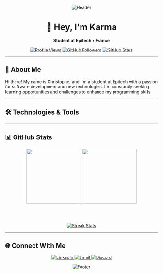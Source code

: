 <div align="center">
  
![Header](https://capsule-render.vercel.app/api?type=waving&height=300&color=gradient&customColorList=20&text=Karma&section=header)
  
# 👋 Hey, I'm **Karma**
**Student at Epitech • France**

[![Profile Views](https://komarev.com/ghpvc/?username=ItsKarmaOff&color=blueviolet&style=flat-square)](https://github.com/ItsKarmaOff)
[![GitHub Followers](https://img.shields.io/github/followers/ItsKarmaOff?label=Followers&style=flat-square&color=orange)](https://github.com/ItsKarmaOff?tab=followers)
[![GitHub Stars](https://img.shields.io/github/stars/ItsKarmaOff?label=Stars&style=flat-square&color=yellow)](https://github.com/ItsKarmaOff?tab=repositories)

</div>

---

## 🚀 About Me

Hi there! My name is Christophe, and I'm a student at Epitech with a passion for software development and new technologies. I'm constantly seeking learning opportunities and challenges to enhance my programming skills.

---

## 🛠️ Technologies & Tools

---

## 📊 GitHub Stats

<div align="center">
  
  <a href="https://github.com/ItsKarmaOff">
    <img height="180em" src="https://github-readme-stats.vercel.app/api?username=ItsKarmaOff&show_icons=true&theme=tokyonight&include_all_commits=true&count_private=true&border_radius=8&hide_border=true"/>
    <img height="180em" src="https://github-readme-stats.vercel.app/api/top-langs/?username=ItsKarmaOff&layout=compact&langs_count=7&theme=tokyonight&border_radius=8&hide_border=true"/>
  </a>
  
  <br><br>
  
  <a href="https://github.com/ItsKarmaOff">
    <img src="https://github-readme-streak-stats.herokuapp.com/?user=ItsKarmaOff&theme=tokyonight&hide_border=true&border_radius=8" alt="Streak Stats"/>
  </a>
</div>

---

## 🌐 Connect With Me

<div align="center">
  <a href="https://www.linkedin.com/in/christophe-vandevoir" target="_blank">
    <img src="https://img.shields.io/badge/LinkedIn-0077B5?style=for-the-badge&logo=linkedin&logoColor=white" alt="LinkedIn"/>
  </a>
  <a href="mailto:christophe.vandevoir@epitech.eu">
    <img src="https://img.shields.io/badge/Email-D14836?style=for-the-badge&logo=gmail&logoColor=white" alt="Email"/>
  </a>
  <a href="https://discord.gg/itskarmaoff" target="_blank">
    <img src="https://img.shields.io/badge/Discord-7289DA?style=for-the-badge&logo=discord&logoColor=white" alt="Discord"/>
  </a>
</div>

<div align="center">
  
![Footer](https://capsule-render.vercel.app/api?type=waving&height=150&color=gradient&customColorList=20&section=footer)

</div>
